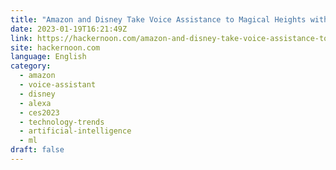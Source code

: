 ```yaml
---
title: "Amazon and Disney Take Voice Assistance to Magical Heights with “Hey Disney”"
date: 2023-01-19T16:21:49Z
link: https://hackernoon.com/amazon-and-disney-take-voice-assistance-to-magical-heights-with-hey-disney?source=rss&utm_medium=RSS&utm_source=news.12bit.vn
site: hackernoon.com
language: English
category:
  - amazon
  - voice-assistant
  - disney
  - alexa
  - ces2023
  - technology-trends
  - artificial-intelligence
  - ml
draft: false
---
```


